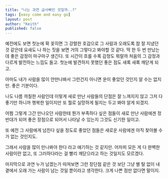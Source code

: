 ```yaml
---
title: "나는 과연 금사빠인 것일까..?"
tags: [easy come and easy go]
layout: post
author: "Keith"
published: false
---
```


예전에도 보면 첫눈에 확 꽂히면 그 강렬한 호감으로 그 사람과 오래도록 참 잘 지냈던 것 같은데 요새도 나 하는 짓을 보면 거의 그렇다고 봐야할 것 같다. 딱 한 두 번 만났는데 좋은 감정이 마구마구 생긴다. 또 시간이 흐를 수록 감정도 뭐랄까 처음의 그 감정과 다르게 발전하는 느낌도 들고. 첫눈에 발견하지 못했던 좋은 점도 새록 새록 깨닫게 되고. 

아마도 내가 사람을 많이 안만나봐서 그런건지 아니면 운이 좋았던 것인지 알 수는 없지만. 좋은 기분이다.

나도 나름 까칠한 사람인데 이렇게 새로 만난 사람들의 단점은 잘 느껴지지 않고 그저 다 좋기만 하니까 행복한 일이지만 또 뭘로 실망하게 될지는 두고 봐야 알게 되겠지.

어쩜 그렇게 그간 만나오던 사람한테 뭔가 부족하다 싶은 점들이 새로 만난 사람에겐 정반대가 되어 좋은 장점으로 되어서 나타날 수 있는지 그것도 신기한 일이고.

또 예전 그 사람에게 넘친다 싶을 정도로 좋았던 점들은 새로운 사람에겐 아직 찾아볼 수가 없는 것인지도.

그래서 사람을 많이 만나봐야 한다 라고 얘기하는 것 같지만. 어차피 모든 게 다 완벽한 사람이란 없고, 또 그러하다라는 걸 빨리 깨닫으라고 하는 것일지도 모르겠다.

마지막으로 과연 누가 남겠는가 따져보면 그런 장단점 같은 것 보단 그냥 별 탈 없이 내 곁에서 오래 가는 사람이 남는 것일 뿐이라고 생각한다. 크게 나쁜 점만 없다면 말이지.

